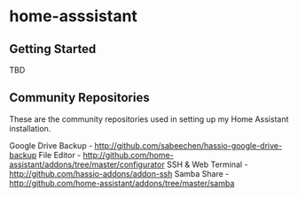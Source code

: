 # home-asssistant


## Getting Started
TBD

## Community Repositories

These are the community repositories used in setting up my Home Assistant installation.

Google Drive Backup - http://github.com/sabeechen/hassio-google-drive-backup
File Editor - http://github.com/home-assistant/addons/tree/master/configurator
SSH & Web Terminal - http://github.com/hassio-addons/addon-ssh
Samba Share - http://github.com/home-assistant/addons/tree/master/samba

